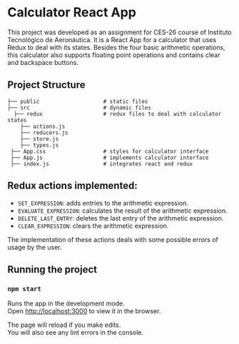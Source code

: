 # Calculator React App

This project was developed as an assignment for CES-26 course of Instituto Tecnológico de Aeronáutica. 
It is a React App for a calculator that uses Redux to deal with its states. 
Besides the four basic arithmetic operations, this calculator also supports floating point operations and contains clear and backspace buttons.

## Project Structure
    ├── public                    # static files
    ├── src                       # dynamic files
      ├── redux                   # redux files to deal with calculator states
        ├── actions.js
        ├── reducers.js
        ├── store.js
        ├── types.js
     ├── App.css                  # styles for calculator interface
     ├── App.js                   # implements calculator interface
     ├── index.js                 # integrates react and redux
   
## Redux actions implemented:

- `SET_EXPRESSION`: adds entries to the arithmetic expression.
- `EVALUATE_EXPRESSION`: calculates the result of the arithmetic expression.
- `DELETE_LAST_ENTRY`: deletes the last entry of the arithmetic expression.
- `CLEAR_EXPRESSION`: clears the arithmetic expression.

The implementation of these actions deals with some possible errors of usage by the user.

## Running the project

### `npm start`

Runs the app in the development mode.\
Open [http://localhost:3000](http://localhost:3000) to view it in the browser.

The page will reload if you make edits.\
You will also see any lint errors in the console.
